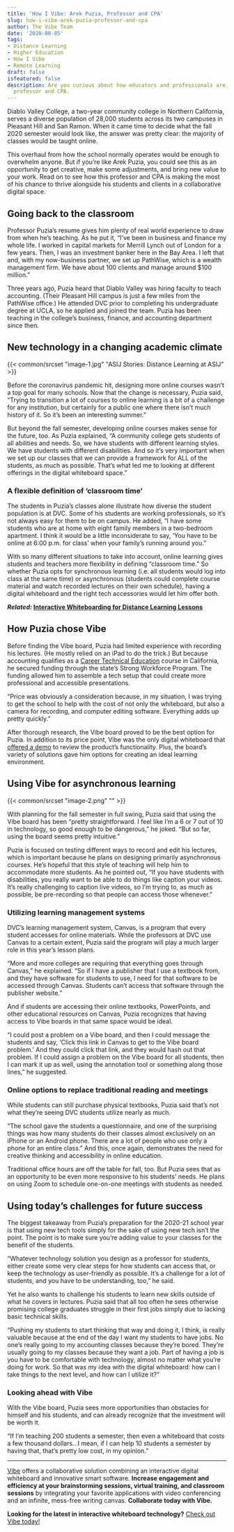 ```yaml
---
title: 'How I Vibe: Arek Puzia, Professor and CPA'
slug: how-i-vibe-arek-puzia-professor-and-cpa
author: The Vibe Team
date: '2020-08-05'
tags:
- Distance Learning
- Higher Education
- How I Vibe
- Remote Learning
draft: false
isfeatured: false
description: Are you curious about how educators and professionals are using Vibe? Join us as we learn all about Arek Puzia,
  professor and CPA.
---
```


Diablo Valley College, a two-year community college in Northern California, serves a diverse population of 28,000 students across its two campuses in Pleasant Hill and San Ramon. When it came time to decide what the fall 2020 semester would look like, the answer was pretty clear: the majority of classes would be taught online.

This overhaul from how the school normally operates would be enough to overwhelm anyone. But if you’re like Arek Puzia, you could see this as an opportunity to get creative, make some adjustments, and bring new value to your work. Read on to see how this professor and CPA is making the most of his chance to thrive alongside his students and clients in a collaborative digital space.

## Going back to the classroom

Professor Puzia’s resume gives him plenty of real world experience to draw from when he’s teaching. As he put it, “I’ve been in business and finance my whole life. I worked in capital markets for Merrill Lynch out of London for a few years. Then, I was an investment banker here in the Bay Area. I left that and, with my now-business partner, we set up PathWise, which is a wealth management firm. We have about 100 clients and manage around $100 million.”

Three years ago, Puzia heard that Diablo Valley was hiring faculty to teach accounting. (Their Pleasant Hill campus is just a few miles from the PathWise office.) He attended DVC prior to completing his undergraduate degree at UCLA, so he applied and joined the team. Puzia has been teaching in the college’s business, finance, and accounting department since then.

## New technology in a changing academic climate

{{< common/srcset "image-1.jpg" "ASIJ Stories: Distance Learning at ASIJ" >}}

Before the coronavirus pandemic hit, designing more online courses wasn’t a top goal for many schools. Now that the change is necessary, Puzia said, “Trying to transition a lot of courses to online learning is a bit of a challenge for any institution, but certainly for a public one where there isn’t much history of it. So it’s been an interesting summer.”

But beyond the fall semester, developing online courses makes sense for the future, too. As Puzia explained, “A community college gets students of all abilities and needs. So, we have students with different learning styles. We have students with different disabilities. And so it’s very important when we set up our classes that we can provide a framework for ALL of the students, as much as possible. That’s what led me to looking at different offerings in the digital whiteboard space.”

### A flexible definition of ‘classroom time’

The students in Puzia’s classes alone illustrate how diverse the student population is at DVC. Some of his students are working professionals, so it’s not always easy for them to be on campus. He added, “I have some students who are at home with eight family members in a two-bedroom apartment. I think it would be a little inconsiderate to say, ‘You have to be online at 6:00 p.m. for class’ when your family’s running around you.”

With so many different situations to take into account, online learning gives students and teachers more flexibility in defining “classroom time.” So whether Puzia opts for synchronous learning (i.e. all students would log into class at the same time) or asynchronous (students could complete course material and watch recorded lectures on their own schedule), having a digital whiteboard and the right tech accessories would let him offer both.

***Related:* [Interactive Whiteboarding for Distance Learning Lessons](https://vibe.us/blog/interactive-whiteboarding-for-distance-learning-lessons/)**

## How Puzia chose Vibe

Before finding the Vibe board, Puzia had limited experience with recording his lectures. (He mostly relied on an iPad to do the trick.) But because accounting qualifies as a [Career Technical Education](https://www.cde.ca.gov/ci/ct/) course in California, he secured funding through the state’s Strong Workforce Program. The funding allowed him to assemble a tech setup that could create more professional and accessible presentations.

“Price was obviously a consideration because, in my situation, I was trying to get the school to help with the cost of not only the whiteboard, but also a camera for recording, and computer editing software. Everything adds up pretty quickly.”

After thorough research, the Vibe board proved to be the best option for Puzia. In addition to its price point, Vibe was the only digital whiteboard that [offered a demo](https://vibe.us/demo/) to review the product’s functionality. Plus, the board’s variety of solutions gave him options for creating an ideal learning environment.

## Using Vibe for asynchronous learning

{{< common/srcset "image-2.png" "" >}}

With planning for the fall semester in full swing, Puzia said that using the Vibe board has been “pretty straightforward. I feel like I’m a 6 or 7 out of 10 in technology, so good enough to be dangerous,” he joked. “But so far, using the board seems pretty intuitive.”

Puzia is focused on testing different ways to record and edit his lectures, which is important because he plans on designing primarily asynchronous courses. He’s hopeful that this style of teaching will help him to accommodate more students. As he pointed out, “If you have students with disabilities, you really want to be able to do things like caption your videos. It’s really challenging to caption live videos, so I’m trying to, as much as possible, be pre-recording so that people can access those whenever.”

### Utilizing learning management systems

DVC’s learning management system, Canvas, is a program that every student accesses for online materials. While the professors at DVC use Canvas to a certain extent, Puzia said the program will play a much larger role in this year’s lesson plans.

“More and more colleges are requiring that everything goes through Canvas,” he explained. “So if I have a publisher that I use a textbook from, and they have software for students to use, I need for that software to be accessed through Canvas. Students can’t access that software through the publisher website.”

And if students are accessing their online textbooks, PowerPoints, and other educational resources on Canvas, Puzia recognizes that having access to Vibe boards in that same space would be ideal.

“I could post a problem on a Vibe board, and then I could message the students and say, ‘Click this link in Canvas to get to the Vibe board problem.’ And they could click that link, and they would hash out that problem. If I could assign a problem on the Vibe board for all students, then I can mark it up as well, using the annotation tool or something along those lines,” he suggested.

### Online options to replace traditional reading and meetings

While students can still purchase physical textbooks, Puzia said that’s not what they’re seeing DVC students utilize nearly as much.

“The school gave the students a questionnaire, and one of the surprising things was how many students do their classes almost exclusively on an iPhone or an Android phone. There are a lot of people who use only a phone for an entire class.” And this, once again, demonstrates the need for creative thinking and accessibility in online education.

Traditional office hours are off the table for fall, too. But Puzia sees that as an opportunity to be even more responsive to his students’ needs. He plans on using Zoom to schedule one-on-one meetings with students as needed.

## Using today’s challenges for future success

The biggest takeaway from Puzia’s preparation for the 2020-21 school year is that using new tech tools simply for the sake of using new tech isn’t the point. The point is to make sure you’re adding value to your classes for the benefit of the students.

“Whatever technology solution you design as a professor for students, either create some very clear steps for how students can access that, or keep the technology as user-friendly as possible. It’s a challenge for a lot of students, and you have to be understanding, too,” he said.

Yet he also wants to challenge his students to learn new skills outside of what he covers in lectures. Puzia said that all too often he sees otherwise promising college graduates struggle in their first jobs simply due to lacking basic technical skills.

“Pushing my students to start thinking that way and doing it, I think, is really valuable because at the end of the day I want my students to have jobs. No one’s really going to my accounting classes because they’re bored. They’re usually going to my classes because they want a job. Part of having a job is you have to be comfortable with technology, almost no matter what you’re doing for work. So that was my idea with the digital whiteboard: how can I take things to the next level, and how can I utilize it?”

### Looking ahead with Vibe

With the Vibe board, Puzia sees more opportunities than obstacles for himself and his students, and can already recognize that the investment will be worth it.

“If I’m teaching 200 students a semester, then even a whiteboard that costs a few thousand dollars…I mean, if I can help 10 students a semester by having that, that’s pretty low cost, in my opinion.”



---

[Vibe](https://vibe.us/) offers a collaborative solution combining an interactive digital whiteboard and innovative smart software. **Increase engagement and efficiency at your brainstorming sessions, virtual training, and classroom sessions** by integrating your favorite applications with video conferencing and an infinite, mess-free writing canvas. **Collaborate today with Vibe.**

**Looking for the latest in interactive whiteboard technology?** [Check out Vibe today!](https://vibe.us/order/)
